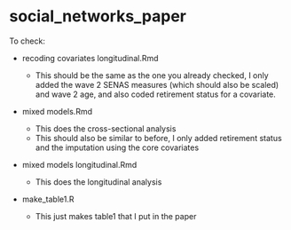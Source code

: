 # social_networks_paper

To check:

* recoding covariates longitudinal.Rmd
	* This should be the same as the one you already checked, I only added the wave 2 SENAS measures (which should also be scaled) and wave 2 age, and also coded retirement status for a covariate.

* mixed models.Rmd
	* This does the cross-sectional analysis
	* This should also be similar to before, I only added retirement status and the imputation using the core covariates

* mixed models longitudinal.Rmd
	* This does the longitudinal analysis

* make_table1.R
	* This just makes table1 that I put in the paper




